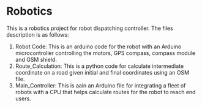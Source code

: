 # Robotics
This is a robotics project for robot dispatching controller. The files description is as follows:
1. Robot Code: This is an arduino code for the robot with an Arduino microcontroller controlling the motors, GPS compass, compass module and GSM shield.
2. Route_Calculation: This is a python code for calculate intermediate coordinate on a road given initial and final coordinates using an OSM file.
3. Main_Controller: This is aain an Arduino file for integrating a fleet of robots with a CPU that helps calculate routes for the robot to reach end users.
